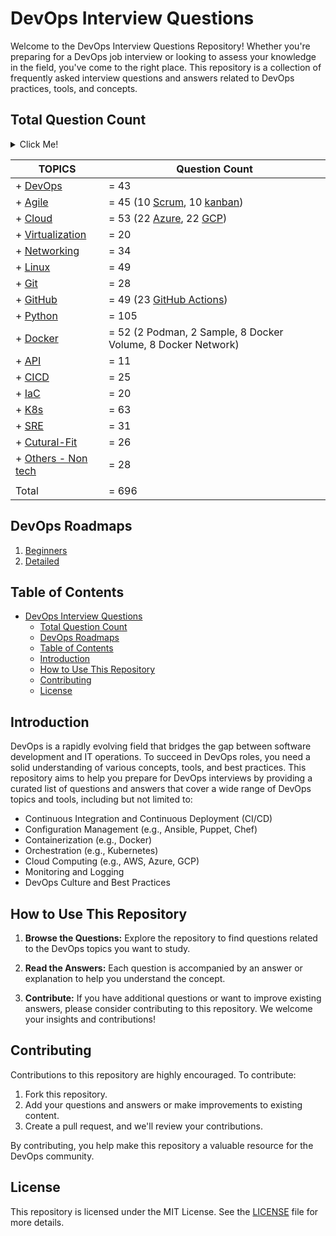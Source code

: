 # DevOps Interview Questions

Welcome to the DevOps Interview Questions Repository! Whether you're preparing for a DevOps job interview or looking to assess your knowledge in the field, you've come to the right place. This repository is a collection of frequently asked interview questions and answers related to DevOps practices, tools, and concepts.

## Total Question Count
<details>
  <summary>Click Me!</summary>

  ```js
      + DevOps            = 43
      + Agile             = 45 (10 Scrum, 10 Kanban)
      + Cloud             = 53 (22 Azure, 22 GCP)
      + Virtualization    = 20
      + Networking        = 34
      + Linux             = 49
      + Git               = 28
      + GitHub            = 49 (23 GitHub Actions)
      + Python            = 105
      + Docker            = 52 (2 Podman, 2 Sample, 8 Docker Volume, 8 Docker Network)
      + API               = 11
      + CICD              = 25
      + IaC               = 20
      + K8s               = 63
      + SRE               = 31
      + Cutural-Fit       = 26
      + Others(non-tech)  = 28
  ------------------------------------------------
        Total:              696
  ```
</details>

| TOPICS                                          | Question Count                                               |
|-------------------------------------------------|--------------------------------------------------------------|
| + [DevOps](./DevOps/README.MD)                  | = 43                                                         |
| + [Agile](./Agile/README.MD)                    | = 45 (10 [Scrum](./Agile/Scrum/README.MD), 10 [kanban](./Agile/Kanban/README.MD))                                   |
| + [Cloud](./Cloud%20Computing/README.MD)        | = 53 (22 [Azure](./Cloud%20Computing/Azure/README.MD), 22 [GCP](./Cloud%20Computing/GCP/README.MD))                                              |
| + [Virtualization](./Virtualization/README.MD)  | = 20                                                         |
| + [Networking](./Networking/README.MD)          | = 34                                                         |
| + [Linux](./Linux/README.MD)                    | = 49                                                         |
| + [Git](./Git/README.MD)                        | = 28                                                         |
| + [GitHub](./GitHub/README.MD)                  | = 49 (23 [GitHub Actions](./GitHub/GitHub%20Actions/README.MD))                                     |
| + [Python](./Python/README.MD)                  | = 105                                                        |
| + [Docker](./Docker/README.MD)                  | = 52 (2 Podman, 2 Sample, 8 Docker Volume, 8 Docker Network) |
| + [API](./API/README.MD)                        | = 11                                                         |
| + [CICD](./CICD/README.MD)                      | = 25                                                         |
| + [IaC](./IaC/README.MD)                        | = 20                                                         |
| + [K8s](./K8s/README.MD)                        | = 63                                                         |
| + [SRE](./SRE/README.MD)                        | = 31                                                         |
| + [Cutural-Fit](./Cultural-Fit/README.MD)       | = 26                                                         |
| + [Others - Non tech](./Others%20(NT)/QTA.md)   | = 28                                                         |
|                                                 |                                                              |
|   Total                                         | = 696                                                        |

## DevOps Roadmaps
1. [Beginners](https://roadmap.sh/devops?r=devops-beginner)
2. [Detailed](https://roadmap.sh/devops)

## Table of Contents

- [DevOps Interview Questions](#devops-interview-questions)
  - [Total Question Count](#total-question-count)
  - [DevOps Roadmaps](#devops-roadmaps)
  - [Table of Contents](#table-of-contents)
  - [Introduction](#introduction)
  - [How to Use This Repository](#how-to-use-this-repository)
  - [Contributing](#contributing)
  - [License](#license)

## Introduction

DevOps is a rapidly evolving field that bridges the gap between software development and IT operations. To succeed in DevOps roles, you need a solid understanding of various concepts, tools, and best practices. This repository aims to help you prepare for DevOps interviews by providing a curated list of questions and answers that cover a wide range of DevOps topics and tools, including but not limited to:

- Continuous Integration and Continuous Deployment (CI/CD)
- Configuration Management (e.g., Ansible, Puppet, Chef)
- Containerization (e.g., Docker)
- Orchestration (e.g., Kubernetes)
- Cloud Computing (e.g., AWS, Azure, GCP)
- Monitoring and Logging
- DevOps Culture and Best Practices

## How to Use This Repository

1. **Browse the Questions:** Explore the repository to find questions related to the DevOps topics you want to study.

2. **Read the Answers:** Each question is accompanied by an answer or explanation to help you understand the concept.

3. **Contribute:** If you have additional questions or want to improve existing answers, please consider contributing to this repository. We welcome your insights and contributions!

## Contributing

Contributions to this repository are highly encouraged. To contribute:

1. Fork this repository.
2. Add your questions and answers or make improvements to existing content.
3. Create a pull request, and we'll review your contributions.

By contributing, you help make this repository a valuable resource for the DevOps community.

## License

This repository is licensed under the MIT License. See the [LICENSE](LICENSE) file for more details.
